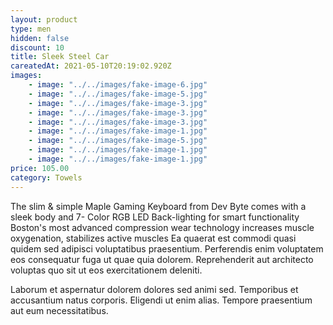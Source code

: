 ```yaml
---
layout: product
type: men
hidden: false
discount: 10
title: Sleek Steel Car
careatedAt: 2021-05-10T20:19:02.920Z
images:
    - image: "../../images/fake-image-6.jpg"
    - image: "../../images/fake-image-5.jpg"
    - image: "../../images/fake-image-3.jpg"
    - image: "../../images/fake-image-3.jpg"
    - image: "../../images/fake-image-3.jpg"
    - image: "../../images/fake-image-1.jpg"
    - image: "../../images/fake-image-5.jpg"
    - image: "../../images/fake-image-1.jpg"
    - image: "../../images/fake-image-1.jpg"
price: 105.00
category: Towels
---
```

The slim & simple Maple Gaming Keyboard from Dev Byte comes with a sleek body and 7- Color RGB LED Back-lighting for smart functionality
Boston's most advanced compression wear technology increases muscle oxygenation, stabilizes active muscles
Ea quaerat est commodi quasi quidem sed adipisci voluptatibus praesentium. Perferendis enim voluptatem eos consequatur fuga ut quae quia dolorem. Reprehenderit aut architecto voluptas quo sit ut eos exercitationem deleniti.
 Laborum et aspernatur dolorem dolores sed animi sed. Temporibus et accusantium natus corporis. Eligendi ut enim alias. Tempore praesentium aut eum necessitatibus.
